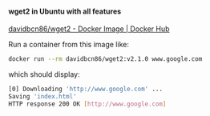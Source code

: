 #### wget2 in Ubuntu with all features

[davidbcn86/wget2 - Docker Image | Docker Hub](https://hub.docker.com/r/davidbcn86/wget2)

Run a container from this image like:

```bash
docker run --rm davidbcn86/wget2:v2.1.0 www.google.com
```

which should display:

```bash
[0] Downloading 'http://www.google.com' ...
Saving 'index.html'
HTTP response 200 OK [http://www.google.com]
```

